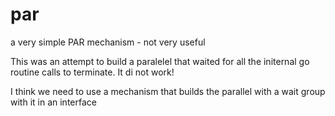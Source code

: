 par
===

a very simple PAR mechanism - not very useful

This was an attempt to build a paralelel that waited for all the initernal go routine calls to terminate.
It di not work!

I think we need to use a mechanism that builds the parallel with a wait group with it in an interface
